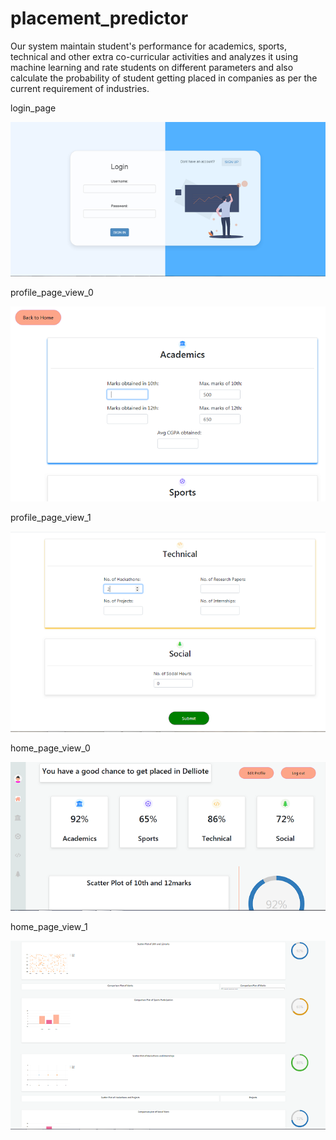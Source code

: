 # placement_predictor
Our system maintain student's performance for academics, sports, technical and other extra co-curricular activities and analyzes it using machine learning and  rate students on different parameters and also calculate the probability of student getting placed in companies as per the current requirement of industries.

login_page

![](images/login.PNG)

profile_page_view_0

![](images/profile_0.PNG)

profile_page_view_1

![](images/profile_1.PNG)

home_page_view_0

![](images/home_0.PNG)

home_page_view_1

![](images/home_1.PNG)


